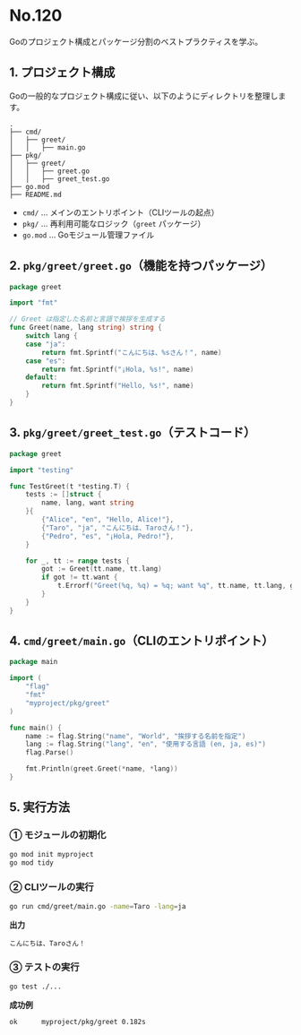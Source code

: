 # No.120

Goのプロジェクト構成とパッケージ分割のベストプラクティスを学ぶ。

## **1. プロジェクト構成**

Goの一般的なプロジェクト構成に従い、以下のようにディレクトリを整理します。

```
.
├── cmd/
│   ├── greet/
│   │   ├── main.go
├── pkg/
│   ├── greet/
│   │   ├── greet.go
│   │   ├── greet_test.go
├── go.mod
├── README.md
```

- `cmd/` … メインのエントリポイント（CLIツールの起点）
- `pkg/` … 再利用可能なロジック（`greet` パッケージ）
- `go.mod` … Goモジュール管理ファイル

## **2. `pkg/greet/greet.go`（機能を持つパッケージ）**

```go
package greet

import "fmt"

// Greet は指定した名前と言語で挨拶を生成する
func Greet(name, lang string) string {
    switch lang {
    case "ja":
        return fmt.Sprintf("こんにちは、%sさん！", name)
    case "es":
        return fmt.Sprintf("¡Hola, %s!", name)
    default:
        return fmt.Sprintf("Hello, %s!", name)
    }
}
```

## **3. `pkg/greet/greet_test.go`（テストコード）**

```go
package greet

import "testing"

func TestGreet(t *testing.T) {
    tests := []struct {
        name, lang, want string
    }{
        {"Alice", "en", "Hello, Alice!"},
        {"Taro", "ja", "こんにちは、Taroさん！"},
        {"Pedro", "es", "¡Hola, Pedro!"},
    }

    for _, tt := range tests {
        got := Greet(tt.name, tt.lang)
        if got != tt.want {
            t.Errorf("Greet(%q, %q) = %q; want %q", tt.name, tt.lang, got, tt.want)
        }
    }
}
```

## **4. `cmd/greet/main.go`（CLIのエントリポイント）**

```go
package main

import (
    "flag"
    "fmt"
    "myproject/pkg/greet"
)

func main() {
    name := flag.String("name", "World", "挨拶する名前を指定")
    lang := flag.String("lang", "en", "使用する言語 (en, ja, es)")
    flag.Parse()

    fmt.Println(greet.Greet(*name, *lang))
}
```

## **5. 実行方法**

### **① モジュールの初期化**

```sh
go mod init myproject
go mod tidy
```

### **② CLIツールの実行**

```sh
go run cmd/greet/main.go -name=Taro -lang=ja
```

**出力**

```
こんにちは、Taroさん！
```

### **③ テストの実行**

```sh
go test ./...
```

**成功例**

```
ok  	myproject/pkg/greet	0.182s
```
